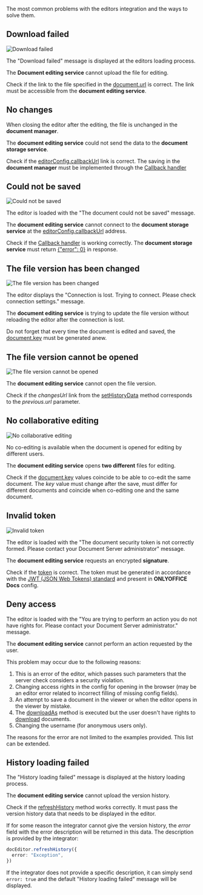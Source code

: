 The most common problems with the editors integration and the ways to solve them.

## Download failed

![Download failed](/assets/images/editor/e-download.png)

The "Download failed" message is displayed at the editors loading process.

The **Document editing service** cannot upload the file for editing.

Check if the link to the file specified in the [document.url](../usage-api/config/Document/Document.md#url) is correct. The link must be accessible from the **document editing service**.

## No changes

When closing the editor after the editing, the file is unchanged in the **document manager**.

The **document editing service** could not send the data to the **document storage service**.

Check if the [editorConfig.callbackUrl](../usage-api/config/editor/editor.md#callbackurl) link is correct. The saving in the **document manager** must be implemented through the [Callback handler](../usage-api/callback-handler.md#net-c-document-save-example)

## Could not be saved

![Could not be saved](/assets/images/editor/e-error0.png)

The editor is loaded with the "The document could not be saved" message.

The **document editing service** cannot connect to the **document storage service** at the [editorConfig.callbackUrl](../usage-api/config/editor/editor.md#callbackurl) address.

Check if the [Callback handler](../usage-api/callback-handler.md#net-c-document-save-example) is working correctly. The **document storage service** must return [\{"error": 0\}](../usage-api/callback-handler.md#response-from-the-document-storage-service) in response.

## The file version has been changed

![The file version has been changed](/assets/images/editor/e-key.png)

The editor displays the "Connection is lost. Trying to connect. Please check connection settings." message.

The **document editing service** is trying to update the file version without reloading the editor after the connection is lost.

Do not forget that every time the document is edited and saved, the [document.key](../usage-api/config/Document/Document.md#key) must be generated anew.

## The file version cannot be opened

![The file version cannot be opened](/assets/images/editor/changes-url.png)

The **document editing service** cannot open the file version.

Check if the *changesUrl* link from the [setHistoryData](../usage-api/methods.md#sethistorydata) method corresponds to the *previous.url* parameter.

## No collaborative editing

![No collaborative editing](/assets/images/editor/e-coedit.png)

No co-editing is available when the document is opened for editing by different users.

The **document editing service** opens **two different** files for editing.

Check if the [document.key](../usage-api/config/Document/Document.md#key) values coincide to be able to co-edit the same document. The *key* value must change after the save, must differ for different documents and coincide when co-editing one and the same document.

## Invalid token

![Invalid token](/assets/images/editor/e-token.png)

The editor is loaded with the "The document security token is not correctly formed. Please contact your Document Server administrator" message.

The **document editing service** requests an encrypted **signature**.

Check if the [token](../usage-api/config/config.md#token) is correct. The token must be generated in accordance with the [JWT (JSON Web Tokens) standard](../get-started/how-it-works/Security.md) and present in **ONLYOFFICE Docs** config.

## Deny access

The editor is loaded with the "You are trying to perform an action you do not have rights for. Please contact your Document Server administrator." message.

The **document editing service** cannot perform an action requested by the user.

This problem may occur due to the following reasons:

1. This is an error of the editor, which passes such parameters that the server check considers a security violation.
2. Changing access rights in the config for opening in the browser (may be an editor error related to incorrect filling of missing config fields).
3. An attempt to save a document in the viewer or when the editor opens in the viewer by mistake.
4. The [downloadAs](../usage-api/methods.md#downloadas) method is executed but the user doesn't have rights to [download](../usage-api/config/Document/Permissions.md#download) documents.
5. Changing the username (for anonymous users only).

The reasons for the error are not limited to the examples provided. This list can be extended.

## History loading failed

The "History loading failed" message is displayed at the history loading process.

The **document editing service** cannot upload the version history.

Check if the [refreshHistory](../usage-api/methods.md#refreshhistory) method works correctly. It must pass the version history data that needs to be displayed in the editor.

If for some reason the integrator cannot give the version history, the *error* field with the error description will be returned in this data. The description is provided by the integrator:

```ts
docEditor.refreshHistory({
  error: "Exception",
})
```

If the integrator does not provide a specific description, it can simply send `error: true` and the default "History loading failed" message will be displayed.

